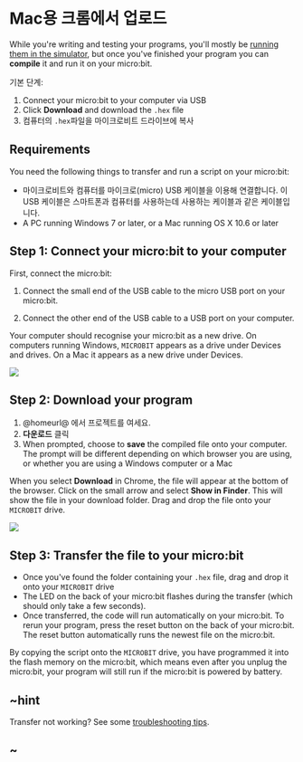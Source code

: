 # Mac용 크롬에서 업로드

While you're writing and testing your programs, you'll mostly be [running them in the simulator](/device/simulator), but once you've finished your program you can **compile** it and run it on your micro:bit.

기본 단계:

1. Connect your micro:bit to your computer via USB
2. Click **Download** and download the `.hex` file
3. 컴퓨터의 `.hex`파일을 마이크로비트 드라이브에 복사

## Requirements

You need the following things to transfer and run a script on your micro:bit:

* 마이크로비트와 컴퓨터를 마이크로(micro) USB 케이블을 이용해 연결합니다. 이 USB 케이블은 스마트폰과 컴퓨터를 사용하는데 사용하는 케이블과 같은 케이블입니다.
* A PC running Windows 7 or later, or a Mac running OS X 10.6 or later

## Step 1: Connect your micro:bit to your computer

First, connect the micro:bit:

1. Connect the small end of the USB cable to the micro USB port on your micro:bit.

2. Connect the other end of the USB cable to a USB port on your computer.

Your computer should recognise your micro:bit as a new drive. On computers running Windows, `MICROBIT` appears as a drive under Devices and drives. On a Mac it appears as a new drive under Devices.

![](/static/mb/device/usb-osx-device.png)

## Step 2: Download your program

1. @homeurl@ 에서 프로젝트를 여세요.
2. **다운로드** 클릭
3. When prompted, choose to **save** the compiled file onto your computer. The prompt will be different depending on which browser you are using, or whether you are using a Windows computer or a Mac

When you select **Download** in Chrome, the file will appear at the bottom of the browser. Click on the small arrow and select **Show in Finder**. This will show the file in your download folder. Drag and drop the file onto your `MICROBIT` drive.

![](/static/mb/device/usb-osx-chrome.png)

## Step 3: Transfer the file to your micro:bit

* Once you've found the folder containing your `.hex` file, drag and drop it onto your `MICROBIT` drive
* The LED on the back of your micro:bit flashes during the transfer (which should only take a few seconds).
* Once transferred, the code will run automatically on your micro:bit. To rerun your program, press the reset button on the back of your micro:bit. The reset button automatically runs the newest file on the micro:bit.

By copying the script onto the `MICROBIT` drive, you have programmed it into the flash memory on the micro:bit, which means even after you unplug the micro:bit, your program will still run if the micro:bit is powered by battery.

## ~hint

Transfer not working? See some [troubleshooting tips](/device/usb/troubleshoot).

## ~